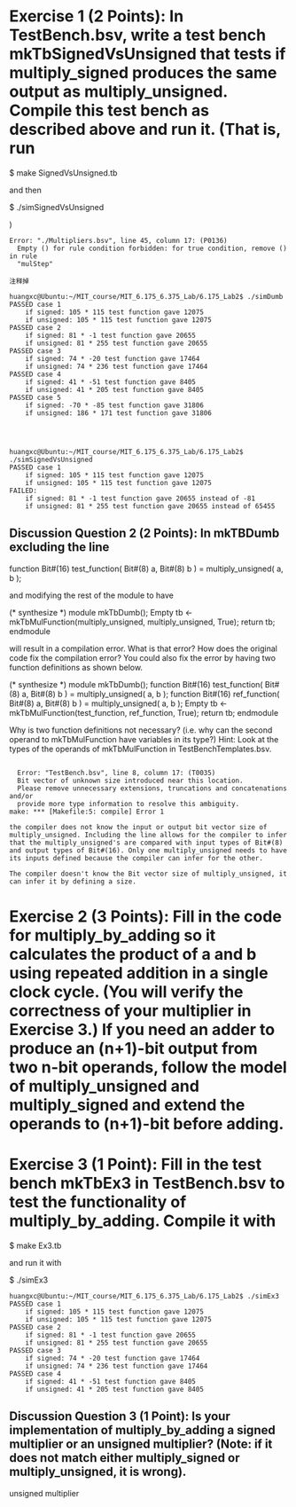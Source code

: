 # Exercise 1 (2 Points): In TestBench.bsv, write a test bench mkTbSignedVsUnsigned that tests if multiply_signed produces the same output as multiply_unsigned. Compile this test bench as described above and run it. (That is, run

$ make SignedVsUnsigned.tb

and then

$ ./simSignedVsUnsigned

)

``` shell
Error: "./Multipliers.bsv", line 45, column 17: (P0136)
  Empty () for rule condition forbidden: for true condition, remove () in rule
  "mulStep"

注释掉

huangxc@Ubuntu:~/MIT_course/MIT_6.175_6.375_Lab/6.175_Lab2$ ./simDumb
PASSED case 1
    if signed: 105 * 115 test function gave 12075
    if unsigned: 105 * 115 test function gave 12075
PASSED case 2
    if signed: 81 * -1 test function gave 20655
    if unsigned: 81 * 255 test function gave 20655
PASSED case 3
    if signed: 74 * -20 test function gave 17464
    if unsigned: 74 * 236 test function gave 17464
PASSED case 4
    if signed: 41 * -51 test function gave 8405
    if unsigned: 41 * 205 test function gave 8405
PASSED case 5
    if signed: -70 * -85 test function gave 31806
    if unsigned: 186 * 171 test function gave 31806




huangxc@Ubuntu:~/MIT_course/MIT_6.175_6.375_Lab/6.175_Lab2$ ./simSignedVsUnsigned
PASSED case 1
    if signed: 105 * 115 test function gave 12075
    if unsigned: 105 * 115 test function gave 12075
FAILED:
    if signed: 81 * -1 test function gave 20655 instead of -81
    if unsigned: 81 * 255 test function gave 20655 instead of 65455
```

## Discussion Question 2 (2 Points): In mkTBDumb excluding the line

function Bit#(16) test_function( Bit#(8) a, Bit#(8) b ) = multiply_unsigned( a, b );

and modifying the rest of the module to have

(* synthesize *)
module mkTbDumb();
    Empty tb <- mkTbMulFunction(multiply_unsigned, multiply_unsigned, True);
    return tb;
endmodule

will result in a compilation error. What is that error? How does the original code fix the compilation error? You could also fix the error by having two function definitions as shown below.

(* synthesize *)
module mkTbDumb();
    function Bit#(16) test_function( Bit#(8) a, Bit#(8) b ) = multiply_unsigned( a, b );
    function Bit#(16) ref_function( Bit#(8) a, Bit#(8) b ) = multiply_unsigned( a, b );
    Empty tb <- mkTbMulFunction(test_function, ref_function, True);
    return tb;
endmodule

Why is two function definitions not necessary? (i.e. why can the second operand to mkTbMulFunction have variables in its type?) Hint: Look at the types of the operands of mkTbMulFunction in TestBenchTemplates.bsv.

``` shell

  Error: "TestBench.bsv", line 8, column 17: (T0035)
  Bit vector of unknown size introduced near this location.
  Please remove unnecessary extensions, truncations and concatenations and/or
  provide more type information to resolve this ambiguity.
make: *** [Makefile:5: compile] Error 1

the compiler does not know the input or output bit vector size of multiply_unsigned. Including the line allows for the compiler to infer that the multiply_unsigned's are compared with input types of Bit#(8) and output types of Bit#(16). Only one multiply_unsigned needs to have its inputs defined because the compiler can infer for the other.

The compiler doesn't know the Bit vector size of multiply_unsigned, it can infer it by defining a size.

```
# Exercise 2 (3 Points): Fill in the code for multiply_by_adding so it calculates the product of a and b using repeated addition in a single clock cycle. (You will verify the correctness of your multiplier in Exercise 3.) If you need an adder to produce an (n+1)-bit output from two n-bit operands, follow the model of multiply_unsigned and multiply_signed and extend the operands to (n+1)-bit before adding.

# Exercise 3 (1 Point): Fill in the test bench mkTbEx3 in TestBench.bsv to test the functionality of multiply_by_adding. Compile it with

$ make Ex3.tb

and run it with

$ ./simEx3

``` shell
huangxc@Ubuntu:~/MIT_course/MIT_6.175_6.375_Lab/6.175_Lab2$ ./simEx3
PASSED case 1
    if signed: 105 * 115 test function gave 12075
    if unsigned: 105 * 115 test function gave 12075
PASSED case 2
    if signed: 81 * -1 test function gave 20655
    if unsigned: 81 * 255 test function gave 20655
PASSED case 3
    if signed: 74 * -20 test function gave 17464
    if unsigned: 74 * 236 test function gave 17464
PASSED case 4
    if signed: 41 * -51 test function gave 8405
    if unsigned: 41 * 205 test function gave 8405

```

## Discussion Question 3 (1 Point): Is your implementation of multiply_by_adding a signed multiplier or an unsigned multiplier? (Note: if it does not match either multiply_signed or multiply_unsigned, it is wrong).

unsigned multiplier




